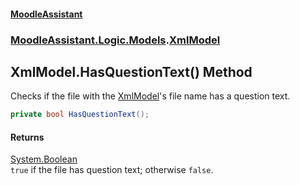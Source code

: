 #### [MoodleAssistant](index.md 'index')
### [MoodleAssistant.Logic.Models](MoodleAssistant.Logic.Models.md 'MoodleAssistant.Logic.Models').[XmlModel](MoodleAssistant.Logic.Models.XmlModel.md 'MoodleAssistant.Logic.Models.XmlModel')

## XmlModel.HasQuestionText() Method

Checks if the file with the [XmlModel](MoodleAssistant.Logic.Models.XmlModel.md 'MoodleAssistant.Logic.Models.XmlModel')'s file name has a question text.

```csharp
private bool HasQuestionText();
```

#### Returns
[System.Boolean](https://docs.microsoft.com/en-us/dotnet/api/System.Boolean 'System.Boolean')  
`true` if the file has question text; otherwise `false`.